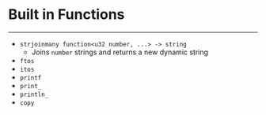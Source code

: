 # Built in Functions

---

* `strjoinmany function<u32 number, ...> -> string`
    * Joins `number` strings and returns a new dynamic string
* `ftos`
* `itos`
* `printf`
* `print_`
* `println_`
* `copy`
